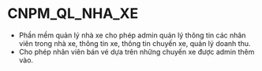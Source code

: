 # CNPM_QL_NHA_XE
+ Phần mềm quản lý nhà xe cho phép admin quản lý thông tin các nhân viên trong nhà xe, thông tin xe, thông tin chuyến xe, quản lý doanh thu.
+ Cho phép nhân viên bán vé dựa trên những chuyến xe được admin thêm vào.
